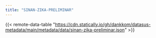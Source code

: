 ```yaml
---
title: "SINAN-ZIKA-PRELIMINAR"
---
```


{{< remote-data-table "https://cdn.statically.io/gh/dankkom/datasus-metadata/main/metadata/data/sinan-zika-preliminar.json" >}}
